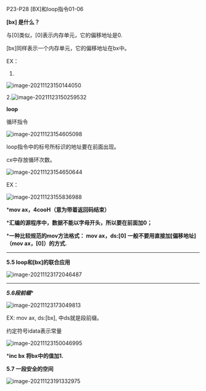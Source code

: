 P23-P28 [BX]和loop指令01-06

**[bx] 是什么？**

与[0]类似，[0]表示内存单元，它的偏移地址是0.

[bx]同样表示一个内存单元，它的偏移地址在bx中。

EX：

1.

![image-20211123150144050](C:\Users\白木-泽\AppData\Roaming\Typora\typora-user-images\image-20211123150144050.png)

2.![image-20211123150259532](C:\Users\白木-泽\AppData\Roaming\Typora\typora-user-images\image-20211123150259532.png)





**loop**

循环指令

![image-20211123154605098](C:\Users\白木-泽\AppData\Roaming\Typora\typora-user-images\image-20211123154605098.png)

  loop指令中的标号所标识的地址要在前面出现。

cx中存放循环次数。



![image-20211123154650644](C:\Users\白木-泽\AppData\Roaming\Typora\typora-user-images\image-20211123154650644.png)

 

EX：

![image-20211123155836988](C:\Users\白木-泽\AppData\Roaming\Typora\typora-user-images\image-20211123155836988.png)

 ***mov ax，4cooH（意为带着返回码结束）**

***汇编的源程序中，数据不能以字母开头，所以要在前面加0；**

***一种比较规范的mov方法格式：  mov ax，ds:[0]**   **一般不要用直接加[偏移地址]（mov ax，[0]）的方式.**

-------------

**5.5 loop和[bx]的联合应用**

![image-20211123172046487](C:\Users\白木-泽\AppData\Roaming\Typora\typora-user-images\image-20211123172046487.png)

 

-------------------

***5.6段前缀****

![image-20211123173049813](C:\Users\白木-泽\AppData\Roaming\Typora\typora-user-images\image-20211123173049813.png)

EX: mov ax, ds:[bx], 中ds就是段前缀。

约定符号idata表示常量

 ![image-20211123150046995](C:\Users\白木-泽\AppData\Roaming\Typora\typora-user-images\image-20211123150046995.png)



  

***inc bx    将bx中的值加1.**



**5.7 一段安全的空间**

![image-20211123191332975](C:\Users\白木-泽\AppData\Roaming\Typora\typora-user-images\image-20211123191332975.png)

























